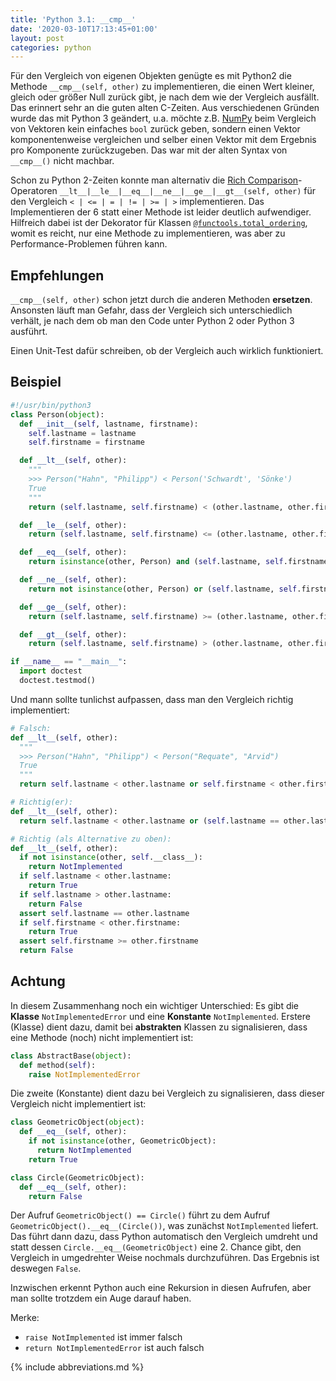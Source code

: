 ```yaml
---
title: 'Python 3.1: __cmp__'
date: '2020-03-10T17:13:45+01:00'
layout: post
categories: python
---
```


Für den Vergleich von eigenen Objekten genügte es mit Python2 die Methode `__cmp__(self, other)` zu implementieren, die einen Wert kleiner, gleich oder größer Null zurück gibt, je nach dem wie der Vergleich ausfällt. Das erinnert sehr an die guten alten C-Zeiten.
Aus verschiedenen Gründen wurde das mit Python 3 geändert, u.a. möchte z.B. [NumPy](https://numpy.org/) beim Vergleich von Vektoren kein einfaches `bool` zurück geben, sondern einen Vektor komponentenweise vergleichen und selber einen Vektor mit dem Ergebnis pro Komponente zurückzugeben.
Das war mit der alten Syntax von `__cmp__()` nicht machbar.

Schon zu Python 2-Zeiten konnte man alternativ die [Rich Comparison](https://www.python.org/dev/peps/pep-0207/)-Operatoren `__lt__|__le__|__eq__|__ne__|__ge__|__gt__(self, other)` für den Vergleich `< | <= | = | != | >= | >` implementieren.
Das Implementieren der 6 statt einer Methode ist leider deutlich aufwendiger.
Hilfreich dabei ist der Dekorator für Klassen [`@functools.total_ordering`](https://docs.python.org/3/library/functools.html#functools.total_ordering), womit es reicht, nur eine Methode zu implementieren, was aber zu Performance-Problemen führen kann.

## Empfehlungen

`__cmp__(self, other)` schon jetzt durch die anderen Methoden **ersetzen**.
Ansonsten läuft man Gefahr, dass der Vergleich sich unterschiedlich verhält, je nach dem ob man den Code unter Python 2 oder Python 3 ausführt.

Einen Unit-Test dafür schreiben, ob der Vergleich auch wirklich funktioniert.

## Beispiel

```python
#!/usr/bin/python3
class Person(object):
  def __init__(self, lastname, firstname):
    self.lastname = lastname
    self.firstname = firstname

  def __lt__(self, other):
    """
    >>> Person("Hahn", "Philipp") < Person('Schwardt', 'Sönke')
    True
    """
    return (self.lastname, self.firstname) < (other.lastname, other.firstname) if isinstance(other, Person) else NotImplemented

  def __le__(self, other):
    return (self.lastname, self.firstname) <= (other.lastname, other.firstname) if isinstance(other, Person) else NotImplemented

  def __eq__(self, other):
    return isinstance(other, Person) and (self.lastname, self.firstname) == (other.lastname, other.firstname)

  def __ne__(self, other):
    return not isinstance(other, Person) or (self.lastname, self.firstname) != (other.lastname, other.firstname)

  def __ge__(self, other):
    return (self.lastname, self.firstname) >= (other.lastname, other.firstname) if isinstance(other, Person) else NotImplemented

  def __gt__(self, other):
    return (self.lastname, self.firstname) > (other.lastname, other.firstname) if isinstance(other, Person) else NotImplemented

if __name__ == "__main__":
  import doctest
  doctest.testmod()
```

Und mann sollte tunlichst aufpassen, dass man den Vergleich richtig implementiert:

```python
# Falsch:
def __lt__(self, other):
  """
  >>> Person("Hahn", "Philipp") < Person("Requate", "Arvid")
  True
  """
  return self.lastname < other.lastname or self.firstname < other.firstname

# Richtig(er):
def __lt__(self, other):
  return self.lastname < other.lastname or (self.lastname == other.lastname and self.firstname < other.firstname)

# Richtig (als Alternative zu oben):
def __lt__(self, other):
  if not isinstance(other, self.__class__):
    return NotImplemented
  if self.lastname < other.lastname:
    return True
  if self.lastname > other.lastname:
    return False
  assert self.lastname == other.lastname
  if self.firstname < other.firstname:
    return True
  assert self.firstname >= other.firstname
  return False
```

## Achtung

In diesem Zusammenhang noch ein wichtiger Unterschied:
Es gibt die **Klasse** `NotImplementedError` und eine **Konstante** `NotImplemented`.
Erstere (Klasse) dient dazu, damit bei **abstrakten** Klassen zu signalisieren, dass eine Methode (noch) nicht implementiert ist:
```python
class AbstractBase(object):
  def method(self):
    raise NotImplementedError
```

Die zweite (Konstante) dient dazu bei Vergleich zu signalisieren, dass dieser Vergleich nicht implementiert ist:
```python
class GeometricObject(object):
  def __eq__(self, other):
    if not isinstance(other, GeometricObject):
      return NotImplemented
    return True

class Circle(GeometricObject):
  def __eq__(self, other):
    return False
```

Der Aufruf `GeometricObject() == Circle()` führt zu dem Aufruf `GeometricObject().__eq__(Circle())`, was zunächst `NotImplemented` liefert.
Das führt dann dazu, dass Python automatisch den Vergleich umdreht und statt dessen `Circle.__eq__(GeometricObject)` eine 2. Chance gibt, den Vergleich in umgedrehter Weise nochmals durchzuführen.
Das Ergebnis ist deswegen `False`.

Inzwischen erkennt Python auch eine Rekursion in diesen Aufrufen, aber man sollte trotzdem ein Auge darauf haben.

Merke:

- `raise NotImplemented` ist immer falsch
- `return NotImplementedError` ist auch falsch

{% include abbreviations.md %}
